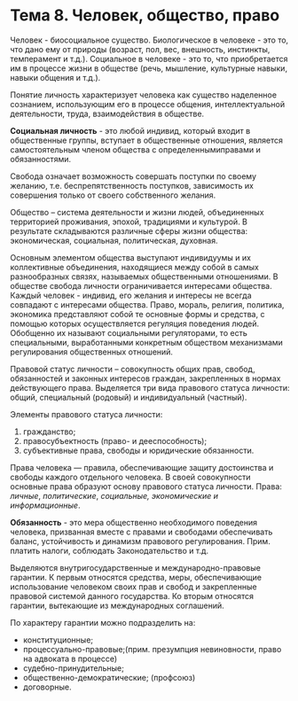 # Тема 8. Человек, общество, право

Человек - биосоциальное существо. Биологическое в человеке - это то, что дано ему от природы (возраст, пол, вес, внешность, инстинкты, темперамент и т.д.). Социальное в человеке - это то, что приобретается им в процессе жизни в обществе (речь, мышление, культурные навыки, навыки общения и т.д.).

Понятие личность характеризует человека как существо наделенное сознанием, использующим его в процессе общения, интеллектуальной деятельности, труда, взаимодействия в обществе.

**Социальная личность** - это любой индивид, который входит в общественные группы, вступает в общественные отношения, является самостоятельным членом общества с определеннымиправами и обязанностями.

Свобода означает возможность совершать поступки по своему желанию, т.е. беспрепятственность поступков, зависимость их совершения только от своего собственного желания.

Общество – система деятельности и жизни людей, объединенных территорией проживания, эпохой, традициями и культурой.  В результате складываются различные сферы жизни общества: экономическая, социальная, политическая, духовная.

Основным элементом общества выступают индивидуумы и их коллективные объединения, находящиеся между собой в самых разнообразных связях, называемых общественными отношениями. В обществе свобода личности ограничивается интересами общества. Каждый человек - индивид, его желания и интересы не всегда совпадают с интересами общества. Право, мораль, религия, политика, экономика представляют собой те основные формы и средства, с помощью которых осуществляется регуляция поведения людей. Обобщенно их называют социальными регуляторами, то есть специальными, выработанными конкретным обществом механизмами регулирования общественных отношений.

Правовой статус личности – совокупность общих прав, свобод, обязанностей и законных интересов граждан, закрепленных в нормах действующего права. Выделяется три вида правового статуса личности: общий, специальный (родовый) и индивидуальный (частный).

Элементы правового статуса личности:

1. гражданство;
2. правосубъектность (право- и дееспособность);
3. субъективные права, свободы и юридические обязанности.

Права человека — правила, обеспечивающие защиту достоинства и свободы каждого отдельного человека. В своей совокупности основные права образуют основу правового статуса личности. Права: _личные_, _политические_, _социальные, экономические и информационные_.

**Обязанность** - это мера общественно необходимого поведения человека, призванная вместе с правами и свободами обеспечивать баланс, устойчивость и динамизм правового регулирования. Прим. платить налоги, соблюдать Законодательство и т.д.

Выделяются внутригосударственные и международно-правовые гарантии.
К первым относятся средства, меры, обеспечивающие использование человеком своих прав и свобод и закрепленные правовой системой данного государства. Ко вторым относятся гарантии, вытекающие из международных соглашений.

 По характеру гарантии можно подразделить на:

- конституционные;
- процессуально-правовые;(прим. презумпция невиновности, право на адвоката в процессе)
- судебно-принудительные;
- общественно-демократические; (профсоюз)
- договорные.
